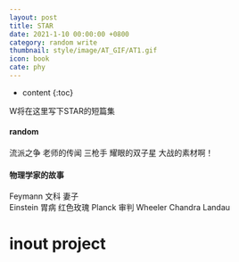 ```yaml
---
layout: post
title: STAR
date: 2021-1-10 00:00:00 +0800
category: random write
thumbnail: style/image/AT_GIF/AT1.gif
icon: book
cate: phy
---
```

* content
{:toc}


W将在这里写下STAR的短篇集


#### random
流派之争
老师的传闻
三枪手
耀眼的双子星
大战的素材啊！



#### 物理学家的故事
Feymann 文科  妻子  
Einstein 胃病  红色玫瑰
Planck 审判
Wheeler 
Chandra 
Landau

#### 

# inout project








  






























